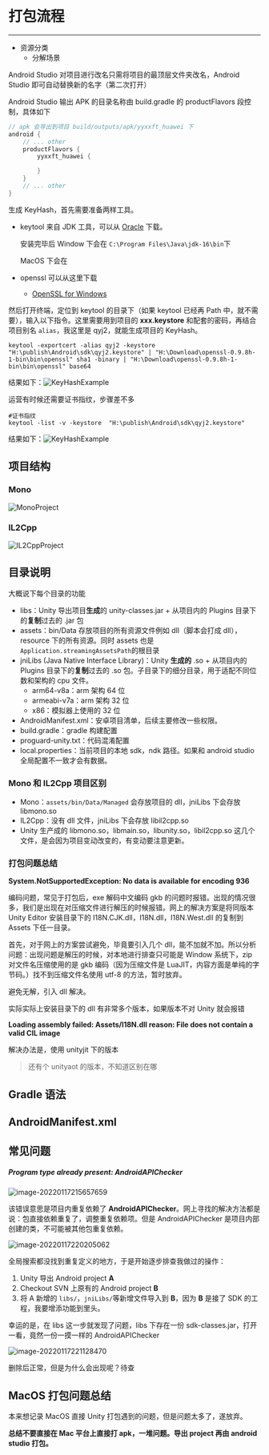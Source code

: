 # 打包流程

---

* 资源分类
  * 分解场景 



Android Studio 对项目进行改名只需将项目的最顶层文件夹改名，Android Studio 即可自动替换新的名字（第二次打开）

Android Studio 输出 APK 的目录名称由 build.gradle 的 productFlavors 段控制，具体如下

``` gradle
// apk 会导出到项目 build/outputs/apk/yyxxft_huawei 下
android {
	// ... other
    productFlavors {
    	yyxxft_huawei {

		}
	}
	// ... other
}
```





生成 KeyHash，首先需要准备两样工具。

* keytool 来自 JDK 工具，可以从  [Oracle](https://www.oracle.com/java/technologies/javase-downloads.html) 下载。

  安装完毕后 Window 下会在 `C:\Program Files\Java\jdk-16\bin`下

  MacOS 下会在 

* openssl 可以从这里下载

  *  [OpenSSL for Windows](http://gnuwin32.sourceforge.net/packages/openssl.htm)

然后打开终端，定位到 keytool 的目录下（如果 keytool 已经再 Path 中，就不需要），输入以下指令。这里需要用到项目的 **xxx.keystore** 和配套的密码，再结合项目别名 `alias`，我这里是 qyj2，就能生成项目的 KeyHash。

``` shell
keytool -exportcert -alias qyj2 -keystore "H:\publish\Android\sdk\qyj2.keystore" | "H:\Download\openssl-0.9.8h-1-bin\bin\openssl" sha1 -binary | "H:\Download\openssl-0.9.8h-1-bin\bin\openssl" base64
```

结果如下：![KeyHashExample](img/KeyHashExample.png)



运营有时候还需要证书指纹，步骤差不多

``` shell
#证书指纹
keytool -list -v -keystore  "H:\publish\Android\sdk\qyj2.keystore"
```

结果如下：![KeyHashExample](https://cdn.jsdelivr.net/gh/Newbility523/PicBed/imgs/FingerPrint.png)

## 项目结构

### Mono

![MonoProject](https://cdn.jsdelivr.net/gh/Newbility523/PicBed/imgs/MonoProject.png)

### IL2Cpp

![IL2CppProject](https://cdn.jsdelivr.net/gh/Newbility523/PicBed/imgs/IL2CppProject.png)

## 目录说明

大概说下每个目录的功能

* libs：Unity 导出项目**生成**的 unity-classes.jar + 从项目内的 Plugins 目录下的**复制**过去的 .jar 包
* assets：bin/Data 存放项目的所有资源文件例如 dll（脚本会打成 dll），resource 下的所有资源。同时 assets 也是`Application.streamingAssetsPath`的根目录
* jniLibs (Java Native Interface Library)：Unity **生成的** .so + 从项目内的 Plugins 目录下的**复制**过去的 .so 包。子目录下的细分目录，用于适配不同位数和架构的 cpu 文件。
  * arm64-v8a：arm 架构 64 位
  * armeabi-v7a：arm 架构 32 位
  * x86：模拟器上使用的 32 位
* AndroidManifest.xml：安卓项目清单，后续主要修改一些权限。
* build.gradle：gradle 构建配置
* proguard-unity.txt：代码混淆配置
* local.properties：当前项目的本地 sdk，ndk 路径。如果和 android studio 全局配置不一致才会有数据。

### Mono 和 IL2Cpp 项目区别

* Mono：`assets/bin/Data/Managed` 会存放项目的 dll，jniLibs 下会存放 libmono.so
* IL2Cpp：没有 dll 文件，jniLibs 下会存放 libil2cpp.so
* Unity 生产成的 libmono.so，libmain.so，libunity.so，libil2cpp.so 这几个文件，是会因为项目变动改变的，有变动要注意更新。



### 打包问题总结

**System.NotSupportedException: No data is available for encoding 936**

编码问题，常见于打包后，exe 解码中文编码 gkb 的问题时报错。出现的情况很多，我们是出现在对压缩文件进行解压的时候报错。网上的解决方案是将同版本 Unity Editor 安装目录下的 I18N.CJK.dll，I18N.dll，I18N.West.dll 的复制到 Assets 下任一目录。

首先，对于网上的方案尝试避免，毕竟要引入几个 dll，能不加就不加。所以分析问题：出现问题是解压的时候，对本地进行排查只可能是 Window 系统下，zip 对文件名压缩使用的是 gkb 编码（因为压缩文件是 LuaJIT，内容方面是单纯的字节码。）找不到压缩文件名使用 utf-8 的方法，暂时放弃。

避免无解，引入 dll 解决。

实际实际上安装目录下的 dll 有非常多个版本，如果版本不对 Unity 就会报错

**Loading assembly failed: Assets/I18N.dll reason: File does not contain a valid CIL image**

解决办法是，使用 unityjit 下的版本

> 还有个 unityaot 的版本，不知道区别在哪



## Gradle 语法

## AndroidManifest.xml

## 常见问题

##### Program type already present: AndroidAPIChecker

![image-20220117215657659](https://cdn.jsdelivr.net/gh/Newbility523/PicBed/imgs/image-20220117215657659.png)

该错误意思是项目内重复依赖了 **AndroidAPIChecker**。网上寻找的解决方法都是说：包直接依赖重复了，调整重复依赖项。但是 AndroidAPIChecker 是项目内部创建的类，不可能被其他包重复依赖。

![image-20220117220205062](https://cdn.jsdelivr.net/gh/Newbility523/PicBed/imgs/image-20220117220205062.png)

全局搜索都没找到重复定义的地方，于是开始逐步排查我做过的操作：

1. Unity 导出 Android project **A**
2. Checkout SVN 上原有的 Android project **B**
3. 将 A 新增的 `libs/`，`jniLibs/`等新增文件导入到 **B**，因为 **B** 是接了 SDK 的工程，我要增添功能到里头。

幸运的是，在 libs 这一步就发现了问题，libs 下存在一份 sdk-classes.jar，打开一看，竟然一份一摸一样的 AndroidAPIChecker

![image-20220117221128470](https://cdn.jsdelivr.net/gh/Newbility523/PicBed/imgs/image-20220117221128470.png)

删除后正常，但是为什么会出现呢？待查





## MacOS 打包问题总结

本来想记录 MacOS 直接 Unity 打包遇到的问题，但是问题太多了，遂放弃。

**总结不要直接在 Mac 平台上直接打 apk，一堆问题。导出 project 再由 android studio 打包。**
